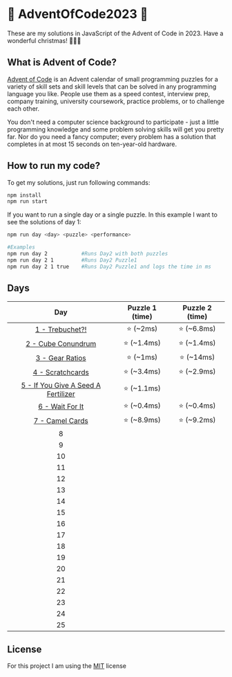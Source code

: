 # 🎄 AdventOfCode2023 🎄

These are my solutions in JavaScript of the Advent of Code in 2023. Have a wonderful christmas! 🎄🎄🎄

## What is Advent of Code?

[Advent of Code](https://adventofcode.com/) is an Advent calendar of small programming puzzles for a variety of skill sets and skill levels that can be solved in any programming language you like. People use them as a speed contest, interview prep, company training, university coursework, practice problems, or to challenge each other.

You don't need a computer science background to participate - just a little programming knowledge and some problem solving skills will get you pretty far. Nor do you need a fancy computer; every problem has a solution that completes in at most 15 seconds on ten-year-old hardware.

## How to run my code?

To get my solutions, just run following commands:

```bash
npm install
npm run start
```

If you want to run a single day or a single puzzle. In this example I want to see the solutions of day 1:

```bash
npm run day <day> <puzzle> <performance>

#Examples
npm run day 2           #Runs Day2 with both puzzles
npm run day 2 1         #Runs Day2 Puzzle1
npm run day 2 1 true    #Runs Day2 Puzzle1 and logs the time in ms
```

## Days

| Day | Puzzle 1 (time) | Puzzle 2 (time) |
|:-:|:-:|:-:|
| [1 - Trebuchet?!](days/day1.js) | ⭐️ (~2ms) | ⭐️ (~6.8ms)|
| [2 - Cube Conundrum](days/day2.js) | ⭐️ (~1.4ms) | ⭐️ (~1.4ms)|
| [3 - Gear Ratios](days/day3.js) | ⭐️ (~1ms) | ⭐️ (~14ms) |
| [4 - Scratchcards](days/day4.js) | ⭐️ (~3.4ms) | ⭐️ (~2.9ms) |
| [5 - If You Give A Seed A Fertilizer](days/day5.js) | ⭐️ (~1.1ms) |  |
| [6 - Wait For It](days/day6.js) | ⭐️ (~0.4ms) | ⭐️ (~0.4ms) |
| [7 - Camel Cards](days/day7.js) | ⭐️ (~8.9ms) | ⭐️ (~9.2ms) |
| 8 |  |  |
| 9 |  |  |
| 10 |  |  |
| 11 |  |  |
| 12 |  |  |
| 13 |  |  |
| 14 |  |  |
| 15 |  |  |
| 16 |  |  |
| 17 |  |  |
| 18 |  |  |
| 19 |  |  |
| 20 |  |  |
| 21 |  |  |
| 22 |  |  |
| 23 |  |  |
| 24 |  |  |
| 25 |  |  |

## License

For this project I am using the [MIT](https://choosealicense.com/licenses/mit/) license
